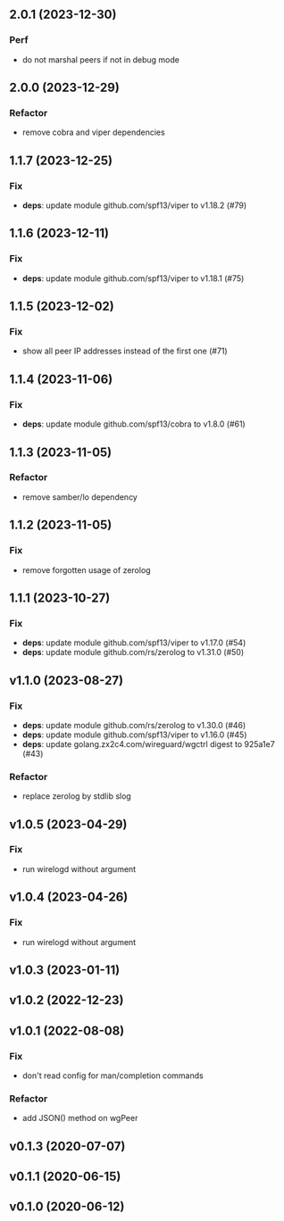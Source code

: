 ## 2.0.1 (2023-12-30)

### Perf

- do not marshal peers if not in debug mode

## 2.0.0 (2023-12-29)

### Refactor

- remove cobra and viper dependencies

## 1.1.7 (2023-12-25)

### Fix

- **deps**: update module github.com/spf13/viper to v1.18.2 (#79)

## 1.1.6 (2023-12-11)

### Fix

- **deps**: update module github.com/spf13/viper to v1.18.1 (#75)

## 1.1.5 (2023-12-02)

### Fix

- show all peer IP addresses instead of the first one (#71)

## 1.1.4 (2023-11-06)

### Fix

- **deps**: update module github.com/spf13/cobra to v1.8.0 (#61)

## 1.1.3 (2023-11-05)

### Refactor

- remove samber/lo dependency

## 1.1.2 (2023-11-05)

### Fix

- remove forgotten usage of zerolog

## 1.1.1 (2023-10-27)

### Fix

- **deps**: update module github.com/spf13/viper to v1.17.0 (#54)
- **deps**: update module github.com/rs/zerolog to v1.31.0 (#50)

## v1.1.0 (2023-08-27)

### Fix

- **deps**: update module github.com/rs/zerolog to v1.30.0 (#46)
- **deps**: update module github.com/spf13/viper to v1.16.0 (#45)
- **deps**: update golang.zx2c4.com/wireguard/wgctrl digest to 925a1e7 (#43)

### Refactor

- replace zerolog by stdlib slog

## v1.0.5 (2023-04-29)

### Fix

- run wirelogd without argument

## v1.0.4 (2023-04-26)

### Fix

- run wirelogd without argument

## v1.0.3 (2023-01-11)

## v1.0.2 (2022-12-23)

## v1.0.1 (2022-08-08)

### Fix

- don't read config for man/completion commands

### Refactor

- add JSON() method on wgPeer

## v0.1.3 (2020-07-07)

## v0.1.1 (2020-06-15)

## v0.1.0 (2020-06-12)
